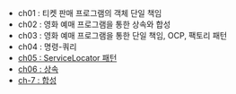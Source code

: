  - ch01 : 티켓 판매 프로그램의 객체 단일 책임 
 - ch02 : 영화 예매 프로그램을 통한 상속와 합성
 - ch03 : 영화 예매 프로그램을 통한 단일 책임, OCP, 팩토리 패턴
 - ch04 : 명령-쿼리
 - [ch05 : ServiceLocator 패턴](https://github.com/SIOUkoeran/studyOOP/blob/main/src/ch05/ch05.md)
 - [ch06 : 상속](https://github.com/SIOUkoeran/studyOOP/blob/main/src/ch06/ch06.md)
 - [ch-7 : 합성](https://github.com/SIOUkoeran/studyOOP/blob/main/src/ch07%ED%95%A9%EC%84%B1/ch07.md)